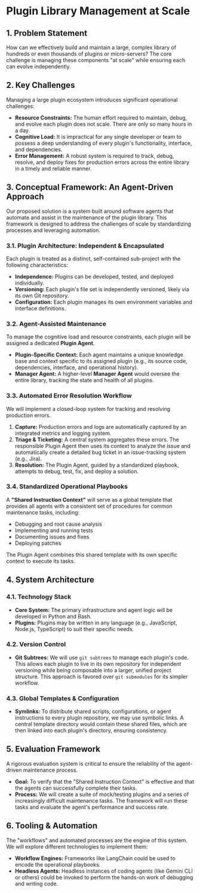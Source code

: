 # Plugin Library Management at Scale

## 1. Problem Statement

How can we effectively build and maintain a large, complex library of hundreds or even thousands of plugins or micro-servers? The core challenge is managing these components "at scale" while ensuring each can evolve independently.

## 2. Key Challenges

Managing a large plugin ecosystem introduces significant operational challenges:

*   **Resource Constraints:** The human effort required to maintain, debug, and evolve each plugin does not scale. There are only so many hours in a day.
*   **Cognitive Load:** It is impractical for any single developer or team to possess a deep understanding of every plugin's functionality, interface, and dependencies.
*   **Error Management:** A robust system is required to track, debug, resolve, and deploy fixes for production errors across the entire library in a timely and reliable manner.

## 3. Conceptual Framework: An Agent-Driven Approach

Our proposed solution is a system built around software agents that automate and assist in the maintenance of the plugin library. This framework is designed to address the challenges of scale by standardizing processes and leveraging automation.

### 3.1. Plugin Architecture: Independent & Encapsulated

Each plugin is treated as a distinct, self-contained sub-project with the following characteristics:

*   **Independence:** Plugins can be developed, tested, and deployed individually.
*   **Versioning:** Each plugin's file set is independently versioned, likely via its own Git repository.
*   **Configuration:** Each plugin manages its own environment variables and interface definitions.

### 3.2. Agent-Assisted Maintenance

To manage the cognitive load and resource constraints, each plugin will be assigned a dedicated **Plugin Agent**.

*   **Plugin-Specific Context:** Each agent maintains a unique knowledge base and context specific to its assigned plugin (e.g., its source code, dependencies, interface, and operational history).
*   **Manager Agent:** A higher-level **Manager Agent** would oversee the entire library, tracking the state and health of all plugins.

### 3.3. Automated Error Resolution Workflow

We will implement a closed-loop system for tracking and resolving production errors.

1.  **Capture:** Production errors and logs are automatically captured by an integrated metrics and logging system.
2.  **Triage & Ticketing:** A central system aggregates these errors. The responsible Plugin Agent then uses its context to analyze the issue and automatically create a detailed bug ticket in an issue-tracking system (e.g., Jira).
3.  **Resolution:** The Plugin Agent, guided by a standardized playbook, attempts to debug, test, fix, and deploy a solution.

### 3.4. Standardized Operational Playbooks

A **"Shared Instruction Context"** will serve as a global template that provides all agents with a consistent set of procedures for common maintenance tasks, including:

*   Debugging and root cause analysis
*   Implementing and running tests
*   Documenting issues and fixes
*   Deploying patches

The Plugin Agent combines this shared template with its own specific context to execute its tasks.

## 4. System Architecture

### 4.1. Technology Stack

*   **Core System:** The primary infrastructure and agent logic will be developed in Python and Bash.
*   **Plugins:** Plugins may be written in any language (e.g., JavaScript, Node.js, TypeScript) to suit their specific needs.

### 4.2. Version Control

*   **Git Subtrees:** We will use `git subtrees` to manage each plugin's code. This allows each plugin to live in its own repository for independent versioning while being composable into a larger, unified project structure. This approach is favored over `git submodules` for its simpler workflow.

### 4.3. Global Templates & Configuration

*   **Symlinks:** To distribute shared scripts, configurations, or agent instructions to every plugin repository, we may use symbolic links. A central template directory would contain these shared files, which are then linked into each plugin's directory, ensuring consistency.

## 5. Evaluation Framework

A rigorous evaluation system is critical to ensure the reliability of the agent-driven maintenance process.

*   **Goal:** To verify that the "Shared Instruction Context" is effective and that the agents can successfully complete their tasks.
*   **Process:** We will create a suite of mock/testing plugins and a series of increasingly difficult maintenance tasks. The framework will run these tasks and evaluate the agent's performance and success rate.

## 6. Tooling & Automation

The "workflows" and automated processes are the engine of this system. We will explore different technologies to implement them:

*   **Workflow Engines:** Frameworks like LangChain could be used to encode the operational playbooks.
*   **Headless Agents:** Headless instances of coding agents (like Gemini CLI or others) could be invoked to perform the hands-on work of debugging and writing code.

